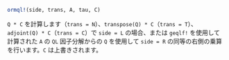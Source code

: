 ```julia
ormql!(side, trans, A, tau, C)
```

`Q * C` を計算します（`trans = N`）、`transpose(Q) * C`（`trans = T`）、`adjoint(Q) * C`（`trans = C`）で `side = L` の場合、または `geqlf!` を使用して計算された `A` の `QL` 因子分解からの `Q` を使用して `side = R` の同等の右側の乗算を行います。`C` は上書きされます。

